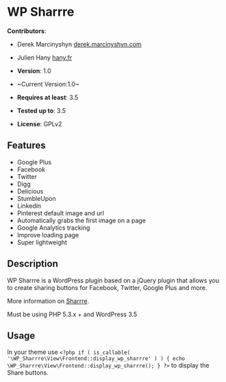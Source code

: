 # WP Sharrre

**Contributors**:

* Derek Marcinyshyn [derek.marcinyshyn.com](http://derek.marcinyshyn.com)
* Julien Hany [hany.fr](http://hany.fr)

* **Version**: 1.0
* ~Current Version:1.0~
* **Requires at least**: 3.5
* **Tested up to**: 3.5
* **License**: GPLv2

Features
--------

* Google Plus
* Facebook
* Twitter
* Digg
* Delicious
* StumbleUpon
* Linkedin
* Pinterest default image and url
* Automatically grabs the first image on a page
* Google Analytics tracking
* Improve loading page
* Super lightweight

Description
-----------

WP Sharrre is a WordPress plugin based on a jQuery plugin that allows you to create sharing buttons for Facebook, Twitter, Google Plus and more.

More information on [Sharrre](http://sharrre.com/).

Must be using PHP 5.3.x + and WordPress 3.5

Usage
-----

In your theme use ```<?php if ( is_callable( '\WP_Sharrre\View\Frontend::display_wp_sharrre' ) ) { echo \WP_Sharrre\View\Frontend::display_wp_sharrre(); } ?>``` to display the Share buttons.